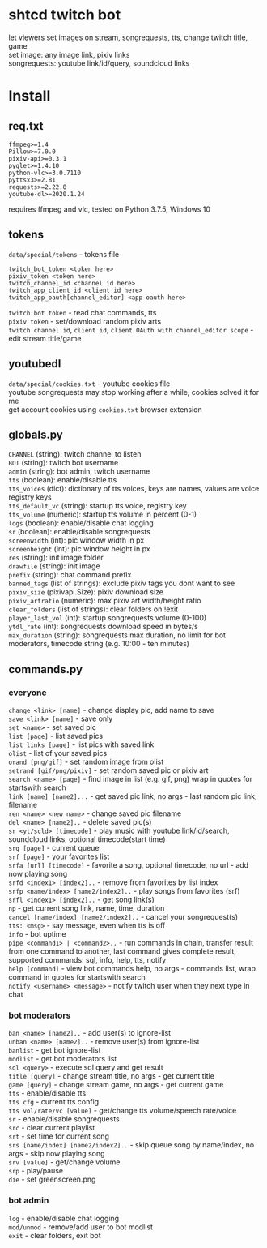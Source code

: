 # shtcd twitch bot
  
let viewers set images on stream, songrequests, tts, change twitch title, game  
set image: any image link, pixiv links  
songrequests: youtube link/id/query, soundcloud links  

# Install

## req.txt

```
ffmpeg>=1.4
Pillow>=7.0.0
pixiv-api>=0.3.1
pyglet>=1.4.10
python-vlc>=3.0.7110
pyttsx3>=2.81
requests>=2.22.0
youtube-dl>=2020.1.24
```

requires ffmpeg and vlc, tested on Python 3.7.5, Windows 10

## tokens
`data/special/tokens` - tokens file 
 
```
twitch_bot_token <token here>
pixiv_token <token here>
twitch_channel_id <channel id here>
twitch_app_client_id <client id here>
twitch_app_oauth[channel_editor] <app oauth here>
```

`twitch bot token` - read chat commands, tts  
`pixiv token` - set/download random pixiv arts  
`twitch channel id`, `client id`, `client OAuth with channel_editor scope` - edit stream title/game  

## youtubedl

`data/special/cookies.txt` - youtube cookies file  
youtube songrequests may stop working after a while, cookies solved it for me  
get account cookies using `cookies.txt` browser extension  

## globals.py

`CHANNEL` (string): twitch channel to listen  
`BOT` (string): twitch bot username  
`admin` (string): bot admin, twitch username  
`tts` (boolean): enable/disable tts  
`tts_voices` (dict): dictionary of tts voices, keys are names, values are voice registry keys  
`tts_default_vc` (string): startup tts voice, registry key  
`tts_volume` (numeric): startup tts volume in percent (0-1)  
`logs` (boolean): enable/disable chat logging  
`sr` (boolean): enable/disable songrequests  
`screenwidth` (int): pic window width in px  
`screenheight` (int): pic window height in px  
`res` (string): init image folder  
`drawfile` (string): init image  
`prefix` (string): chat command prefix  
`banned_tags` (list of strings): exclude pixiv tags you dont want to see  
`pixiv_size` (pixivapi.Size): pixiv download size  
`pixiv_artratio` (numeric): max pixiv art width/height ratio  
`clear_folders` (list of strings): clear folders on !exit  
`player_last_vol` (int): startup songrequests volume (0-100)  
`ytdl_rate` (int): songrequests download speed in bytes/s  
`max_duration` (string): songrequests max duration, no limit for bot moderators, timecode string (e.g. 10:00 - ten minutes)  

## commands.py

### everyone
`change <link> [name]` - change display pic, add name to save  
`save <link> [name]` - save only  
`set <name>` - set saved pic  
`list [page]` - list saved pics  
`list links [page]` - list pics with saved link  
`olist` - list of your saved pics  
`orand [png/gif]` - set random image from olist  
`setrand [gif/png/pixiv]` - set random saved pic or pixiv art  
`search <name> [page]` - find image in list (e.g. gif, png) wrap in quotes for startswith search  
`link [name] [name2]...` - get saved pic link, no args - last random pic link, filename  
`ren <name> <new name>` - change saved pic filename  
`del <name> [name2]..` - delete saved pic(s)  
`sr <yt/scld> [timecode]` - play music with youtube link/id/search, soundcloud links, optional timecode(start time)  
`srq [page]` - current queue  
`srf [page]` - your favorites list  
`srfa [url] [timecode]` - favorite a song, optional timecode, no url - add now playing song  
`srfd <index1> [index2]..` - remove from favorites by list index  
`srfp <name/index> [name2/index2]..` - play songs from favorites (srf)  
`srfl <index1> [index2]..` - get song link(s)  
`np` - get current song link, name, time, duration  
`cancel [name/index] [name2/index2]..` - cancel your songrequest(s)  
`tts: <msg>` - say message, even when tts is off  
`info` - bot uptime  
`pipe <command1> | <command2>..` - run commands in chain, transfer result from one command to another, last command gives complete result, supported commands: sql, info, help, tts, notify  
`help [command]` - view bot commands help, no args - commands list, wrap command in quotes for startswith search  
`notify <username> <message>` - notify twitch user when they next type in chat  
### bot moderators
`ban <name> [name2]..` - add user(s) to ignore-list  
`unban <name> [name2]..` - remove user(s) from ignore-list  
`banlist` - get bot ignore-list  
`modlist` - get bot moderators list  
`sql <query>` - execute sql query and get result  
`title [query]` - change stream title, no args - get current title  
`game [query]` - change stream game, no args - get current game  
`tts` - enable/disable tts  
`tts cfg` - current tts config  
`tts vol/rate/vc [value]` - get/change tts volume/speech rate/voice  
`sr` - enable/disable songrequests  
`src` - clear current playlist  
`srt` - set time for current song  
`srs [name/index] [name2/index2]..` - skip queue song by name/index, no args - skip now playing song  
`srv [value]` - get/change volume  
`srp` - play/pause  
`die` - set greenscreen.png  
### bot admin
`log` - enable/disable chat logging  
`mod/unmod` - remove/add user to bot modlist  
`exit` - clear folders, exit bot  